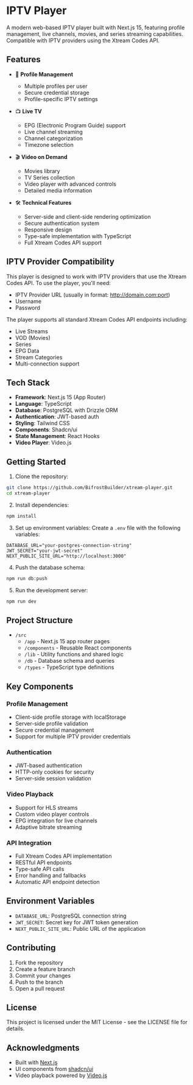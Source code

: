 # IPTV Player

A modern web-based IPTV player built with Next.js 15, featuring profile management, live channels, movies, and series streaming capabilities. Compatible with IPTV providers using the Xtream Codes API.

## Features

- 🔐 **Profile Management**
  - Multiple profiles per user
  - Secure credential storage
  - Profile-specific IPTV settings

- 📺 **Live TV**
  - EPG (Electronic Program Guide) support
  - Live channel streaming
  - Channel categorization
  - Timezone selection

- 🎬 **Video on Demand**
  - Movies library
  - TV Series collection
  - Video player with advanced controls
  - Detailed media information

- 🛠 **Technical Features**
  - Server-side and client-side rendering optimization
  - Secure authentication system
  - Responsive design
  - Type-safe implementation with TypeScript
  - Full Xtream Codes API support

## IPTV Provider Compatibility

This player is designed to work with IPTV providers that use the Xtream Codes API. To use the player, you'll need:

- IPTV Provider URL (usually in format: http://domain.com:port)
- Username
- Password

The player supports all standard Xtream Codes API endpoints including:
- Live Streams
- VOD (Movies)
- Series
- EPG Data
- Stream Categories
- Multi-connection support

## Tech Stack

- **Framework**: Next.js 15 (App Router)
- **Language**: TypeScript
- **Database**: PostgreSQL with Drizzle ORM
- **Authentication**: JWT-based auth
- **Styling**: Tailwind CSS
- **Components**: Shadcn/ui
- **State Management**: React Hooks
- **Video Player**: Video.js

## Getting Started

1. Clone the repository:
```bash
git clone https://github.com/BifrostBuilder/xtream-player.git
cd xtream-player
```

2. Install dependencies:
```bash
npm install
```

3. Set up environment variables:
Create a `.env` file with the following variables:
```env
DATABASE_URL="your-postgres-connection-string"
JWT_SECRET="your-jwt-secret"
NEXT_PUBLIC_SITE_URL="http://localhost:3000"
```

4. Push the database schema:
```bash
npm run db:push
```

5. Run the development server:
```bash
npm run dev
```

## Project Structure

- `/src`
  - `/app` - Next.js 15 app router pages
  - `/components` - Reusable React components
  - `/lib` - Utility functions and shared logic
  - `/db` - Database schema and queries
  - `/types` - TypeScript type definitions

## Key Components

### Profile Management
- Client-side profile storage with localStorage
- Server-side profile validation
- Secure credential management
- Support for multiple IPTV provider credentials

### Authentication
- JWT-based authentication
- HTTP-only cookies for security
- Server-side session validation

### Video Playback
- Support for HLS streams
- Custom video player controls
- EPG integration for live channels
- Adaptive bitrate streaming

### API Integration
- Full Xtream Codes API implementation
- RESTful API endpoints
- Type-safe API calls
- Error handling and fallbacks
- Automatic API endpoint detection

## Environment Variables

- `DATABASE_URL`: PostgreSQL connection string
- `JWT_SECRET`: Secret key for JWT token generation
- `NEXT_PUBLIC_SITE_URL`: Public URL of the application

## Contributing

1. Fork the repository
2. Create a feature branch
3. Commit your changes
4. Push to the branch
5. Open a pull request

## License

This project is licensed under the MIT License - see the LICENSE file for details.

## Acknowledgments

- Built with [Next.js](https://nextjs.org/)
- UI components from [shadcn/ui](https://ui.shadcn.com/)
- Video playback powered by [Video.js](https://videojs.com/)
